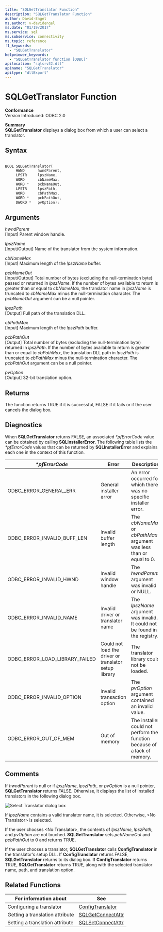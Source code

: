 ```yaml
---
title: "SQLGetTranslator Function"
description: "SQLGetTranslator Function"
author: David-Engel
ms.author: v-davidengel
ms.date: "01/19/2017"
ms.service: sql
ms.subservice: connectivity
ms.topic: reference
f1_keywords:
  - "SQLGetTranslator"
helpviewer_keywords:
  - "SQLGetTranslator function [ODBC]"
apilocation: "sqlsrv32.dll"
apiname: "SQLGetTranslator"
apitype: "dllExport"
---
```

# SQLGetTranslator Function
**Conformance**  
 Version Introduced: ODBC 2.0  
  
 **Summary**  
 **SQLGetTranslator** displays a dialog box from which a user can select a translator.  
  
## Syntax  
  
```cpp  
  
BOOL SQLGetTranslator(  
     HWND      hwndParent,  
     LPSTR     lpszName,  
     WORD      cbNameMax,  
     WORD *    pcbNameOut,  
     LPSTR     lpszPath,  
     WORD      cbPathMax,  
     WORD *    pcbPathOut,  
     DWORD *   pvOption);  
```  
  
## Arguments  
 *hwndParent*  
 [Input] Parent window handle.  
  
 *lpszName*  
 [Input/Output] Name of the translator from the system information.  
  
 *cbNameMax*  
 [Input] Maximum length of the *lpszName* buffer.  
  
 *pcbNameOut*  
 [Input/Output] Total number of bytes (excluding the null-termination byte) passed or returned in *lpszName*. If the number of bytes available to return is greater than or equal to *cbNameMax*, the translator name in *lpszName* is truncated to *cbNameMax* minus the null-termination character. The *pcbNameOut* argument can be a null pointer.  
  
 *lpszPath*  
 [Output] Full path of the translation DLL.  
  
 *cbPathMax*  
 [Input] Maximum length of the *lpszPath* buffer.  
  
 *pcbPathOut*  
 [Output] Total number of bytes (excluding the null-termination byte) returned in *lpszPath*. If the number of bytes available to return is greater than or equal to *cbPathMax*, the translation DLL path in *lpszPath* is truncated to *cbPathMax* minus the null-termination character. The *pcbPathOut* argument can be a null pointer.  
  
 *pvOption*  
 [Output] 32-bit translation option.  
  
## Returns  
 The function returns TRUE if it is successful, FALSE if it fails or if the user cancels the dialog box.  
  
## Diagnostics  
 When **SQLGetTranslator** returns FALSE, an associated *\*pfErrorCode* value can be obtained by calling **SQLInstallerError**. The following table lists the *\*pfErrorCode* values that can be returned by **SQLInstallerError** and explains each one in the context of this function.  
  
|*\*pfErrorCode*|Error|Description|  
|---------------------|-----------|-----------------|  
|ODBC_ERROR_GENERAL_ERR|General installer error|An error occurred for which there was no specific installer error.|  
|ODBC_ERROR_INVALID_BUFF_LEN|Invalid buffer length|The *cbNameMax* or *cbPathMax* argument was less than or equal to 0.|  
|ODBC_ERROR_INVALID_HWND|Invalid window handle|The *hwndParent* argument was invalid or NULL.|  
|ODBC_ERROR_INVALID_NAME|Invalid driver or translator name|The *lpszName* argument was invalid. It could not be found in the registry.|  
|ODBC_ERROR_LOAD_LIBRARY_FAILED|Could not load the driver or translator  setup library|The translator library could not be loaded.|  
|ODBC_ERROR_INVALID_OPTION|Invalid transaction option|The *pvOption* argument contained an invalid value.|  
|ODBC_ERROR_OUT_OF_MEM|Out of memory|The installer could not perform the function because of a lack of memory.|  
  
## Comments  
 If *hwndParent* is null or if *lpszName*, *lpszPath*, or *pvOption* is a null pointer, **SQLGetTranslator** returns FALSE. Otherwise, it displays the list of installed translators in the following dialog box.  
  
 ![Select Translator dialog box](../../../odbc/reference/syntax/media/ch23j.gif "CH23J")  
  
 If *lpszName* contains a valid translator name, it is selected. Otherwise, \<No Translator> is selected.  
  
 If the user chooses \<No Translator>, the contents of *lpszName*, *lpszPath*, and *pvOption* are not touched. **SQLGetTranslator** sets *pcbNameOut* and *pcbPathOut* to 0 and returns TRUE.  
  
 If the user chooses a translator, **SQLGetTranslator** calls **ConfigTranslator** in the translator's setup DLL. If **ConfigTranslator** returns FALSE, **SQLGetTranslator** returns to its dialog box. If **ConfigTranslator** returns TRUE, **SQLGetTranslator** returns TRUE, along with the selected translator name, path, and translation option.  
  
## Related Functions  
  
|For information about|See|  
|---------------------------|---------|  
|Configuring a translator|[ConfigTranslator](../../../odbc/reference/syntax/configtranslator-function.md)|  
|Getting a translation attribute|[SQLGetConnectAttr](../../../odbc/reference/syntax/sqlgetconnectattr-function.md)|  
|Setting a translation attribute|[SQLSetConnectAttr](../../../odbc/reference/syntax/sqlsetconnectattr-function.md)|
